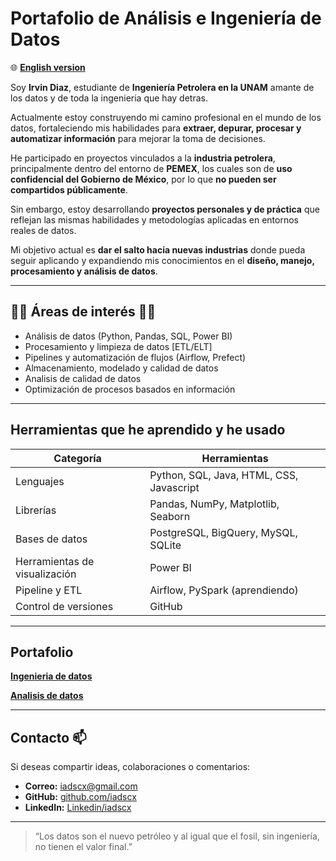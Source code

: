 #  Portafolio de Análisis e Ingeniería de Datos
🌐 **[English version](README_EN.md)**

Soy **Irvin Diaz**, estudiante de **Ingeniería Petrolera en la UNAM** amante de los datos y de toda la ingenieria que hay detras.

Actualmente estoy construyendo mi camino profesional en el mundo de los datos, fortaleciendo mis habilidades para **extraer, depurar, procesar y automatizar información** para mejorar la toma de decisiones.  

He participado en proyectos vinculados a la **industria petrolera**, principalmente dentro del entorno de **PEMEX**, los cuales son de **uso confidencial del Gobierno de México**, por lo que **no pueden ser compartidos públicamente**.  

Sin embargo, estoy desarrollando **proyectos personales y de práctica** que reflejan las mismas habilidades y metodologías aplicadas en entornos reales de datos.  

Mi objetivo actual es **dar el salto hacia nuevas industrias** donde pueda seguir aplicando y expandiendo mis conocimientos en el **diseño, manejo, procesamiento y análisis de datos**.

---

## 👨‍💻 Áreas de interés 👨‍💻

- Análisis de datos (Python, Pandas, SQL, Power BI)
- Procesamiento y limpieza de datos [ETL/ELT]
- Pipelines y automatización de flujos (Airflow, Prefect)
- Almacenamiento, modelado y calidad de datos
- Analisis de calidad de datos
- Optimización de procesos basados en información

---

## Herramientas que he aprendido y he usado
| Categoría | Herramientas |
|------------|--------------|
| Lenguajes | Python, SQL, Java, HTML, CSS, Javascript |
| Librerías | Pandas, NumPy, Matplotlib, Seaborn |
| Bases de datos | PostgreSQL, BigQuery, MySQL, SQLite |
| Herramientas de visualización | Power BI |
| Pipeline y ETL | Airflow, PySpark (aprendiendo) |
| Control de versiones | GitHub |

---

## Portafolio

[**Ingenieria de datos**](Ingenieria_De_datos)

[**Analisis de datos**](Analisis_De_Datos)

---

## Contacto 📫

Si deseas compartir ideas, colaboraciones o comentarios:

- **Correo:** iadscx@gmail.com  
- **GitHub:** [github.com/iadscx](https://github.com/iadscx)  
- **LinkedIn:** [Linkedin/iadscx](https://www.linkedin.com/in/iadscx) 

---

> “Los datos son el nuevo petróleo y al igual que el fosil, sin ingeniería, no tienen el valor final.”  